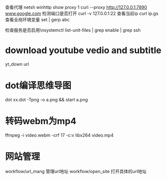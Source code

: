 查看代理
netsh winhttp show proxy 1
curl --proxy http://127.0.0.1:7890 www.google.com
检测端口是否打开
curl -v 127.0.0.1:22
查看当前ip
curl ip.gs
查看全局环境变量
set | gerp abc

检查服务是否启用\nsystemctl list-unit-files | grep enable | grep ssh

# download youtube vedio and subtitle
yt_down url

# dot编译思维导图
dot xx.dot -Tpng -o a.png && start a.png



# 转码webm为mp4
ffmpeg -i video.webm -crf 17 -c:v libx264 video.mp4



# 网站管理
workflow/url_mang 管理url地址
workflow/open_site 打开具体的url地址
